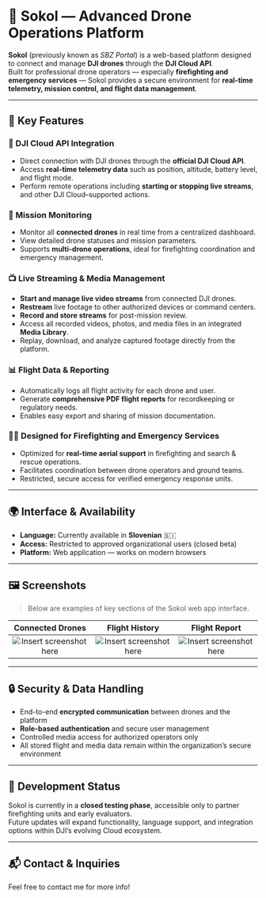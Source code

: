 # 🦅 Sokol — Advanced Drone Operations Platform

**Sokol** (previously known as *SBZ Portal*) is a web-based platform designed to connect and manage **DJI drones** through the **DJI Cloud API**.  
Built for professional drone operators — especially **firefighting and emergency services** — Sokol provides a secure environment for **real-time telemetry, mission control, and flight data management**.

---

## 🚁 Key Features

### 🔗 DJI Cloud API Integration
- Direct connection with DJI drones through the **official DJI Cloud API**.
- Access **real-time telemetry data** such as position, altitude, battery level, and flight mode.
- Perform remote operations including **starting or stopping live streams**, and other DJI Cloud–supported actions.

### 🧭 Mission Monitoring
- Monitor all **connected drones** in real time from a centralized dashboard.
- View detailed drone statuses and mission parameters.
- Supports **multi-drone operations**, ideal for firefighting coordination and emergency management.

### 📺 Live Streaming & Media Management
- **Start and manage live video streams** from connected DJI drones.
- **Restream** live footage to other authorized devices or command centers.
- **Record and store streams** for post-mission review.
- Access all recorded videos, photos, and media files in an integrated **Media Library**.
- Replay, download, and analyze captured footage directly from the platform.

### 📊 Flight Data & Reporting
- Automatically logs all flight activity for each drone and user.
- Generate **comprehensive PDF flight reports** for recordkeeping or regulatory needs.
- Enables easy export and sharing of mission documentation.

### 👩‍🚒 Designed for Firefighting and Emergency Services
- Optimized for **real-time aerial support** in firefighting and search & rescue operations.
- Facilitates coordination between drone operators and ground teams.
- Restricted, secure access for verified emergency response units.

---

## 🌍 Interface & Availability

- **Language:** Currently available in **Slovenian** 🇸🇮  
- **Access:** Restricted to approved organizational users (closed beta)  
- **Platform:** Web application — works on modern browsers

---

## 🖼️ Screenshots

> Below are examples of key sections of the Sokol web app interface.

| Connected Drones | Flight History | Flight Report |
|:----------------:|:---------------:|:--------------:|
| ![Insert screenshot here](http://gravemap.eu/assets/img/home.png) | ![Insert screenshot here](http://gravemap.eu/assets/img/history.png) | ![Insert screenshot here](http://gravemap.eu/assets/img/report.png) |

---

## 🔒 Security & Data Handling

- End-to-end **encrypted communication** between drones and the platform  
- **Role-based authentication** and secure user management  
- Controlled media access for authorized operators only  
- All stored flight and media data remain within the organization’s secure environment  

---

## 🚧 Development Status

Sokol is currently in a **closed testing phase**, accessible only to partner firefighting units and early evaluators.  
Future updates will expand functionality, language support, and integration options within DJI’s evolving Cloud ecosystem.

---

## 📬 Contact & Inquiries

Feel free to contact me for more info!


